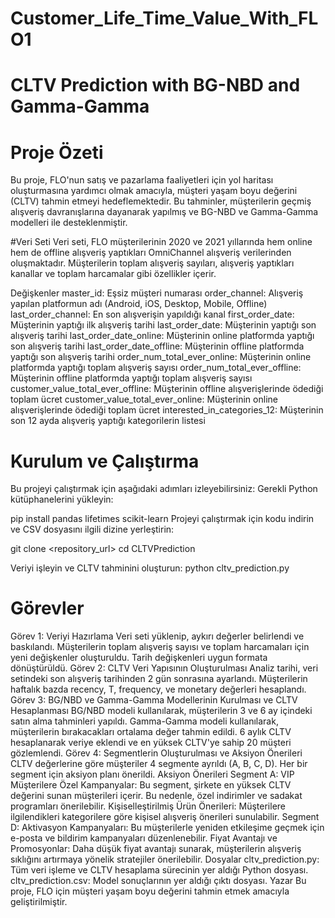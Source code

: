 # Customer_Life_Time_Value_With_FLO1

# CLTV Prediction with BG-NBD and Gamma-Gamma
# Proje Özeti
Bu proje, FLO'nun satış ve pazarlama faaliyetleri için yol haritası oluşturmasına yardımcı olmak amacıyla, müşteri yaşam boyu değerini (CLTV) tahmin etmeyi hedeflemektedir. Bu tahminler, müşterilerin geçmiş alışveriş davranışlarına dayanarak yapılmış ve BG-NBD ve Gamma-Gamma modelleri ile desteklenmiştir.

#Veri Seti
Veri seti, FLO müşterilerinin 2020 ve 2021 yıllarında hem online hem de offline alışveriş yaptıkları OmniChannel alışveriş verilerinden oluşmaktadır. Müşterilerin toplam alışveriş sayıları, alışveriş yaptıkları kanallar ve toplam harcamalar gibi özellikler içerir.

Değişkenler
master_id: Eşsiz müşteri numarası
order_channel: Alışveriş yapılan platformun adı (Android, iOS, Desktop, Mobile, Offline)
last_order_channel: En son alışverişin yapıldığı kanal
first_order_date: Müşterinin yaptığı ilk alışveriş tarihi
last_order_date: Müşterinin yaptığı son alışveriş tarihi
last_order_date_online: Müşterinin online platformda yaptığı son alışveriş tarihi
last_order_date_offline: Müşterinin offline platformda yaptığı son alışveriş tarihi
order_num_total_ever_online: Müşterinin online platformda yaptığı toplam alışveriş sayısı
order_num_total_ever_offline: Müşterinin offline platformda yaptığı toplam alışveriş sayısı
customer_value_total_ever_offline: Müşterinin offline alışverişlerinde ödediği toplam ücret
customer_value_total_ever_online: Müşterinin online alışverişlerinde ödediği toplam ücret
interested_in_categories_12: Müşterinin son 12 ayda alışveriş yaptığı kategorilerin listesi
# Kurulum ve Çalıştırma
Bu projeyi çalıştırmak için aşağıdaki adımları izleyebilirsiniz:
Gerekli Python kütüphanelerini yükleyin:

pip install pandas lifetimes scikit-learn
Projeyi çalıştırmak için kodu indirin ve CSV dosyasını ilgili dizine yerleştirin:

git clone <repository_url>
cd CLTVPrediction

Veriyi işleyin ve CLTV tahminini oluşturun:
python cltv_prediction.py
# Görevler
Görev 1: Veriyi Hazırlama
Veri seti yüklenip, aykırı değerler belirlendi ve baskılandı.
Müşterilerin toplam alışveriş sayısı ve toplam harcamaları için yeni değişkenler oluşturuldu.
Tarih değişkenleri uygun formata dönüştürüldü.
Görev 2: CLTV Veri Yapısının Oluşturulması
Analiz tarihi, veri setindeki son alışveriş tarihinden 2 gün sonrasına ayarlandı.
Müşterilerin haftalık bazda recency, T, frequency, ve monetary değerleri hesaplandı.
Görev 3: BG/NBD ve Gamma-Gamma Modellerinin Kurulması ve CLTV Hesaplanması
BG/NBD modeli kullanılarak, müşterilerin 3 ve 6 ay içindeki satın alma tahminleri yapıldı.
Gamma-Gamma modeli kullanılarak, müşterilerin bırakacakları ortalama değer tahmin edildi.
6 aylık CLTV hesaplanarak veriye eklendi ve en yüksek CLTV'ye sahip 20 müşteri gözlemlendi.
Görev 4: Segmentlerin Oluşturulması ve Aksiyon Önerileri
CLTV değerlerine göre müşteriler 4 segmente ayrıldı (A, B, C, D).
Her bir segment için aksiyon planı önerildi.
Aksiyon Önerileri
Segment A:
VIP Müşterilere Özel Kampanyalar: Bu segment, şirkete en yüksek CLTV değerini sunan müşterileri içerir. Bu nedenle, özel indirimler ve sadakat programları önerilebilir.
Kişiselleştirilmiş Ürün Önerileri: Müşterilere ilgilendikleri kategorilere göre kişisel alışveriş önerileri sunulabilir.
Segment D:
Aktivasyon Kampanyaları: Bu müşterilerle yeniden etkileşime geçmek için e-posta ve bildirim kampanyaları düzenlenebilir.
Fiyat Avantajı ve Promosyonlar: Daha düşük fiyat avantajı sunarak, müşterilerin alışveriş sıklığını artırmaya yönelik stratejiler önerilebilir.
Dosyalar
cltv_prediction.py: Tüm veri işleme ve CLTV hesaplama sürecinin yer aldığı Python dosyası.
cltv_prediction.csv: Model sonuçlarının yer aldığı çıktı dosyası.
Yazar
Bu proje, FLO için müşteri yaşam boyu değerini tahmin etmek amacıyla geliştirilmiştir.

